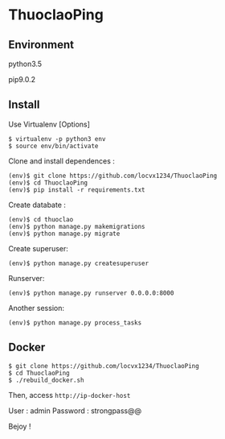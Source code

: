 # ThuoclaoPing


 
Environment 
-----------
python3.5

pip9.0.2


Install
-------

Use Virtualenv [Options]

```
$ virtualenv -p python3 env
$ source env/bin/activate
```

Clone and install dependences :

```
(env)$ git clone https://github.com/locvx1234/ThuoclaoPing
(env)$ cd ThuoclaoPing
(env)$ pip install -r requirements.txt
```

Create databate : 

```
(env)$ cd thuoclao
(env)$ python manage.py makemigrations
(env)$ python manage.py migrate
```

Create superuser:

```
(env)$ python manage.py createsuperuser
```

Runserver: 

```
(env)$ python manage.py runserver 0.0.0.0:8000
```

Another session:

```
(env)$ python manage.py process_tasks
```


Docker
------

```
$ git clone https://github.com/locvx1234/ThuoclaoPing
$ cd ThuoclaoPing
$ ./rebuild_docker.sh
```

Then, access `http://ip-docker-host`

User : admin
Password : strongpass@@

Bejoy !


